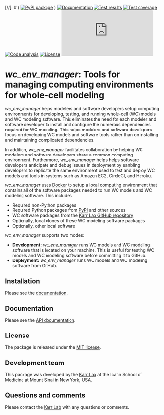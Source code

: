 [//]: # ( [![PyPI package](https://img.shields.io/pypi/v/wc_env_manager.svg)](https://pypi.python.org/pypi/wc_env_manager) )
[![Documentation](https://img.shields.io/badge/docs-latest-green.svg)](https://docs.karrlab.org/wc_env_manager)
[![Test results](https://circleci.com/gh/KarrLab/wc_env_manager.svg?style=shield)](https://circleci.com/gh/KarrLab/wc_env_manager)
[![Test coverage](https://coveralls.io/repos/github/KarrLab/wc_env_manager/badge.svg)](https://coveralls.io/github/KarrLab/wc_env_manager)
[![Code analysis](https://api.codeclimate.com/v1/badges/aa64537fefad5a9d37b9/maintainability)](https://codeclimate.com/github/KarrLab/wc_env_manager)
[![License](https://img.shields.io/github/license/KarrLab/wc_env_manager.svg)](LICENSE)
![Analytics](https://ga-beacon.appspot.com/UA-86759801-1/wc_env_manager/README.md?pixel)

# *wc_env_manager*: Tools for managing computing environments for whole-cell modeling

*wc_env_manager* helps modelers and software developers setup computing environments for developing, testing, and running whole-cell (WC) models and WC modeling software. This eliminates the need for each modeler and software developer to install and configure the numerous dependencies required for WC modeling. This helps modelers and software developers focus on developing WC models and software tools rather than on installing and maintaining complicated dependencies.

In addition, *wc_env_manager* facilitates collaboration by helping WC modelers and software developers share a common computing environment. Furthermore, *wc_env_manager* helps helps software developers anticipate and debug issues in deployment by eanbling developers to replicate the same environment used to test and deploy WC models and tools in systems such as Amazon EC2, CircleCI, and Heroku.

*wc_env_manager* uses [Docker](https://www.docker.com>) to setup a local computing environment that contains all of the software packages needed to run WC models and WC modeling software. This includes

* Required non-Python packages
* Required Python packages from [PyPI](https://pypi.python.org/pypi>) and other sources
* WC software packages from the [Karr Lab GitHub repository](https://github.com/KarrLab)
* Optionally, local clones of these WC modeling software packages
* Optionally, other local software

*wc_env_manager* supports two modes:

* **Development:** *wc_env_manager* runs WC models and WC modeling software that is located on your machine. This is useful for testing WC models and WC modeling software before committing it to GitHub.
* **Deployment:** *wc_env_manager* runs WC models and WC modeling software from GitHub.

## Installation
Please see the [documentation](http://docs.karrlab.org/wc_env_manager).

## Documentation
Please see the [API documentation](http://docs.karrlab.org/wc_env_manager).

## License
The package is released under the [MIT license](LICENSE).

## Development team
This package was developed by the [Karr Lab](http://www.karrlab.org) at the Icahn School of Medicine at Mount Sinai in New York, USA.

## Questions and comments
Please contact the [Karr Lab](http://www.karrlab.org) with any questions or comments.
